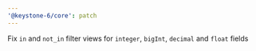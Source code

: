 ```yaml
---
'@keystone-6/core': patch
---
```


Fix `in` and `not_in` filter views for `integer`, `bigInt`, `decimal` and `float` fields
